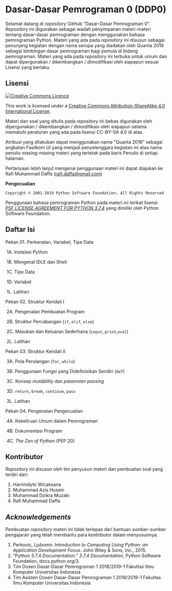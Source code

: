 # Dasar-Dasar Pemrograman 0 (DDP0)

Selamat datang di *repository* GitHub "Dasar-Dasar Pemrograman 0". *Repository* ini digunakan sebagai wadah penyimpanan materi-materi tentang dasar-dasar pemrograman dengan menggunakan bahasa pemrograman Python. Materi yang ada pada *repository* ini disusun sebagai penunjang kegiatan dengan nama serupa yang diadakan oleh Quanta 2018 sebagai bimbingan dasar pemrograman bagi pemula di bidang pemrograman. Materi yang ada pada *repository* ini terbuka untuk umum dan dapat dipergunakan / dikembangkan / dimodifikasi oleh siapapun sesuai Lisensi yang berlaku.



## Lisensi

<a rel="license" href="http://creativecommons.org/licenses/by-sa/4.0/"><img alt="Creative Commons Licence" style="border-width:0" src="https://i.creativecommons.org/l/by-sa/4.0/88x31.png" /></a>

This work is licensed under a <a rel="license" href="http://creativecommons.org/licenses/by-sa/4.0/">Creative Commons Attribution-ShareAlike 4.0 International License</a>.

Materi dan soal yang ditulis pada *repository* ini bebas digunakan oleh dipergunakan / dikembangkan / dimodifikasi oleh siapapun selama mematuhi peraturan yang ada pada lisensi CC-BY-SA 4.0 di atas. 

Atribusi yang dilakukan dapat menggunakan nama "Quanta 2018" sebagai angkatan Fasilkom UI yang menjadi penyelenggara kegiatan ini atau nama penulis masing-masing materi yang terletak pada baris Penulis di setiap halaman.

Pertanyaan lebih lanjut mengenai penggunaan materi ini dapat diajukan ke Rafi Muhammad Daffa (rafi.daffa@gmail.com)



**Pengecualian**

```
Copyright © 2001-2019 Python Software Foundation; All Rights Reserved
```

Penggunaan bahasa pemrograman Python pada materi ini terikat lisensi [*PSF LICENSE AGREEMENT FOR PYTHON 3.7.4*](https://docs.python.org/3/license.html#psf-license-agreement-for-python-release) yang dimiliki oleh Python Software Foundation.



## Daftar Isi

Pekan 01. Perkenalan, Variabel, Tipe Data

​		1A. Instalasi Python

​		1B. Mengenal IDLE dan Shell

​		1C. Tipe Data

​		1D. Variabel

​		1L. Latihan

Pekan 02. Struktur Kendali I

​		2A. Pengenalan Pembuatan Program

​		2B. Struktur Percabangan (<code>if</code>, <code>elif</code>, <code>else</code>)

​		2C. Masukan dan Keluaran Sederhana (<code>input</code>, <code>print</code>,<code>eval</code>)

​		2L. Latihan

Pekan 03. Struktur Kendali II

​		3A. Pola Perulangan (<code>for</code>, <code>while</code>)

​		3B. Penggunaan Fungsi yang Didefinisikan Sendiri (<code>def</code>)

​		3C. Konsep *mutability* dan *parameter passing*

​		3D. <code>return</code>, <code>break</code>, <code>continue</code>, <code>pass</code>

​		3L. Latihan

Pekan 04. Pengenalan Pengecualian

​		4A. Kekeliruan Umum dalam Pemrograman

​		4B. Dokumentasi Program

​		4C. *The Zen of Python* (PEP 20)



## Kontributor

*Repository* ini disusun oleh tim penyusun materi dan pembuatan soal yang terdiri dari:

1. Harnindyto Wicaksana
2. Muhammad Azis Husein
3. Muhammad Dzikra Muzaki
4. Rafi Muhammad Daffa



## *Acknowledgements*

Pembuatan *repository* materi ini tidak terlepas dari bantuan sumber-sumber pengajaran yang telah membantu para kontributor dalam menyusunnya.

1. Perkovic, Ljubomir. *Introduction to Computing Using Python: an Application Development Focus*. John Wiley & Sons, Inc., 2015.
2. “Python 3.7.4 Documentation.” *3.7.4 Documentation*, Python Software Foundation, docs.python.org/3.
3. Tim Dosen Dasar-Dasar Pemrograman 1 2018/2019-1 Fakultas Ilmu Komputer Universitas Indonesia
4. Tim Asisten Dosen Dasar-Dasar Pemrograman 1 2018/2019-1 Fakultas Ilmu Komputer Universitas Indonesia

